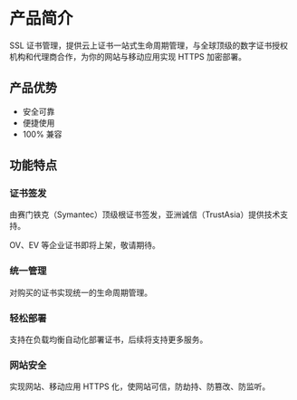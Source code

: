 # 产品简介

SSL 证书管理，提供云上证书一站式生命周期管理，与全球顶级的数字证书授权机构和代理商合作，为你的网站与移动应用实现 HTTPS 加密部署。

## 产品优势

* 安全可靠
* 便捷使用
* 100% 兼容

## 功能特点

### 证书签发
由赛门铁克（Symantec）顶级根证书签发，亚洲诚信（TrustAsia）提供技术支持。

OV、EV 等企业证书即将上架，敬请期待。

### 统一管理
对购买的证书实现统一的生命周期管理。

### 轻松部署
支持在负载均衡自动化部署证书，后续将支持更多服务。

### 网站安全
实现网站、移动应用 HTTPS 化，使网站可信，防劫持、防篡改、防监听。
